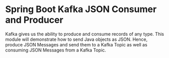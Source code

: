 Spring Boot Kafka JSON Consumer and Producer
================
Kafka gives us the ability to produce and consume records of any type. 
This module will demonstrate how to send Java objects as JSON. Hence, produce JSON Messages 
and send them to a Kafka Topic as well as consuming JSON Messages from a Kafka Topic.

